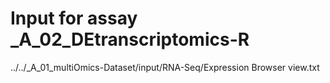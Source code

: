# Input for assay _A_02_DEtranscriptomics-R
../../_A_01_multiOmics-Dataset/input/RNA-Seq/Expression Browser view.txt
